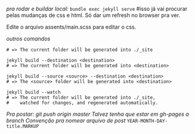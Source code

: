 *pra rodar e buildar local:*
`bundle exec jekyll serve`
#isso já vai procurar pelas mudanças de css e html. Só dar um refresh no browser pra ver.

Edite o arquivo assents/main.scss para editar o css.

*outros comandos*
```jekyll build
# => The current folder will be generated into ./_site

jekyll build --destination <destination>
# => The current folder will be generated into <destination>

jekyll build --source <source> --destination <destination>
# => The <source> folder will be generated into <destination>

jekyll build --watch
# => The current folder will be generated into ./_site,
#    watched for changes, and regenerated automatically.
```

*Pra postar: git push origin master*
*Talvez tenha que estar em gh-pages a branch*
*Convenção pra nomear arquivo de post*
`YEAR-MONTH-DAY-title.MARKUP`